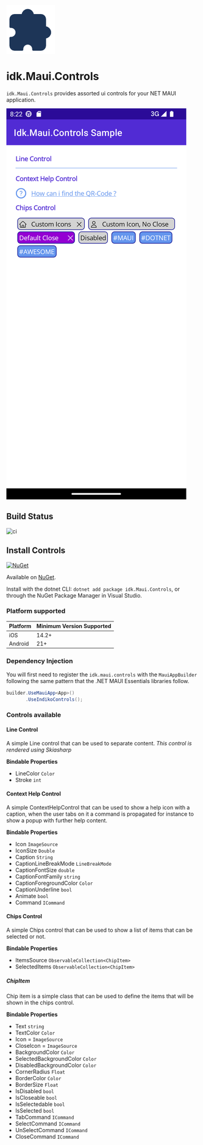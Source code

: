 ![](nuget.png)
# idk.Maui.Controls

`idk.Maui.Controls` provides assorted ui controls for your NET MAUI application.

![Screenshot of the sample app](https://github.com/0xc3u/Idk.Maui.Controls/blob/main/screenshots/idk_controls_sample.png?raw=true)


## Build Status
![ci](https://github.com/0xc3u/Idk.Maui.Controls/actions/workflows/ci.yml/badge.svg)


## Install Controls

[![NuGet](https://img.shields.io/nuget/v/Indiko.Maui.Controls.svg?label=NuGet)](https://www.nuget.org/packages/Indiko.Maui.Controls/)

Available on [NuGet](http://www.nuget.org/packages/Idk.Maui.Controls).

Install with the dotnet CLI: `dotnet add package idk.Maui.Controls`, or through the NuGet Package Manager in Visual Studio.


### Platform supported

| Platform | Minimum Version Supported |
|----------|--------------------------|
| iOS      |   14.2+         |
| Android  |   21+   |



### Dependency Injection

You will first need to register the `idk.maui.controls` with the `MauiAppBuilder` following the same pattern that the .NET MAUI Essentials libraries follow.

```csharp
builder.UseMauiApp<App>()
	   .UseIndikoControls();
```


### Controls available

#### Line Control
A simple Line control that can be used to separate content.
_This control is rendered using Skiasharp_

**Bindable Properties**
- LineColor `Color`
- Stroke `int`

#### Context Help Control 
A simple ContextHelpControl that can be used to show a help icon with a caption, when the user tabs on it a command is propagated for instance to show a popup with further help content.

**Bindable Properties**
- Icon `ImageSource`
- IconSize `Double`
- Caption `String`
- CaptionLineBreakMode `LineBreakMode`
- CaptionFontSize `double`
- CaptionFontFamily `string`
- CaptionForegroundColor `Color`
- CaptionUnderline `bool`
- Animate `bool`
- Command `ICommand`


#### Chips Control
A simple Chips control that can be used to show a list of items that can be selected or not.

**Bindable Properties**
- ItemsSource `ObservableCollection<ChipItem>`
- SelectedItems `ObservableCollection<ChipItem>`

##### ChipItem
Chip item is a simple class that can be used to define the items that will be shown in the chips control.

**Bindable Properties**
- Text `string`
- TextColor `Color`
- Icon = `ImageSource`
- CloseIcon = `ImageSource`
- BackgroundColor `Color`
- SelectedBackgroundColor `Color`
- DisabledBackgroundColor `Color`
- CornerRadius `Float`
- BorderColor `Color`
- BorderSize `Float`
- IsDisabled `bool`
- IsCloseable `bool`
- IsSelectedable `bool`
- IsSelected `bool`
- TabCommand `ICommand`
- SelectCommand `ICommand`
- UnSelectCommand `ICommand`
- CloseCommand `ICommand`
